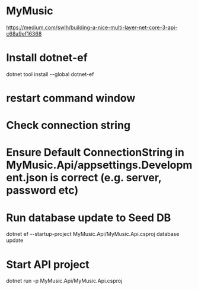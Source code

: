 # MyMusic

https://medium.com/swlh/building-a-nice-multi-layer-net-core-3-api-c68a9ef16368

# Install dotnet-ef
dotnet tool install --global dotnet-ef

# restart command window

# Check connection string 
# Ensure Default ConnectionString in MyMusic.Api/appsettings.Development.json is correct (e.g. server, password etc)

# Run database update to Seed DB
dotnet ef --startup-project MyMusic.Api/MyMusic.Api.csproj database update

# Start API project
dotnet run -p MyMusic.Api/MyMusic.Api.csproj